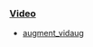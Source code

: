 ### [Video](https://github.com/jim-schwoebel/allie/tree/master/augmentation/video_augmentation)
* [augment_vidaug]()
